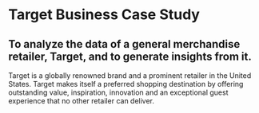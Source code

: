 <h1>Target Business Case Study</h1>

<h2>To analyze the data of a general merchandise retailer, Target, and to generate insights from it.</h2>

Target is a globally renowned brand and a prominent retailer in the United States. Target makes itself a preferred shopping destination by offering outstanding value, inspiration, innovation and an exceptional guest experience that no other retailer can deliver.
